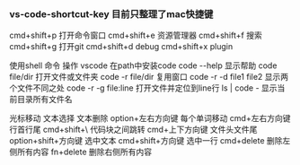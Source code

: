 ### vs-code-shortcut-key  目前只整理了mac快捷键
cmd+shift+p 打开命令窗口
cmd+shift+e 资源管理器
cmd+shift+f 搜索
cmd+shift+g 打开git
cmd+shift+d debug
cmd+shift+x plugin

使用shell 命令 操作 vscode
在path中安装code
code --help  显示帮助
code file/dir 打开文件或文件夹
code -r file/dir 复用窗口
code -r -d file1 file2 显示两个文件不同之处
code -r -g file:line 打开文件并定位到line行
ls | code - 显示当前目录所有文件名

光标移动 文本选择 文本删除
option+左右方向键 每个单词移动
cmd+左右方向键  行首行尾
cmd+shift+\ 代码块之间跳转
cmd+上下方向键  文件头文件尾
option+shift+方向键  选中文本
cmd+shift+方向键 选中一行
cmd+delete 删除左侧所有内容
fn+delete 删除右侧所有内容



